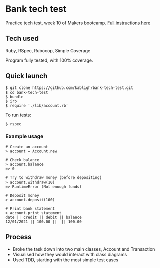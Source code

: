 # Bank tech test

Practice tech test, week 10 of Makers bootcamp. [Full instructions here](https://github.com/makersacademy/course/blob/master/individual_challenges/bank_tech_test.md)

## Tech used

Ruby, RSpec, Rubocop, Simple Coverage

Program fully tested, with 100% coverage.

## Quick launch
```
$ git clone https://github.com/kabligh/bank-tech-test.git
$ cd bank-tech-test
$ bundle
$ irb
$ require './lib/account.rb'
```
To run tests: 
```
$ rspec
```

### Example usage

```
# Create an account
> account = Account.new

# Check balance
> account.balance
=> 0

# Try to withdraw money (before depositing)
> account.withdraw(10)
=> RuntimeError (Not enough funds)

# Deposit money
> account.deposit(100)

# Print bank statement
> account.print_statement
date || credit || debit || balance
12/01/2021 || 100.00 ||  || 100.00
```

## Process

* Broke the task down into two main classes, Account and Transaction
* Visualised how they would interact with class diagrams
* Used TDD, starting with the most simple test cases
